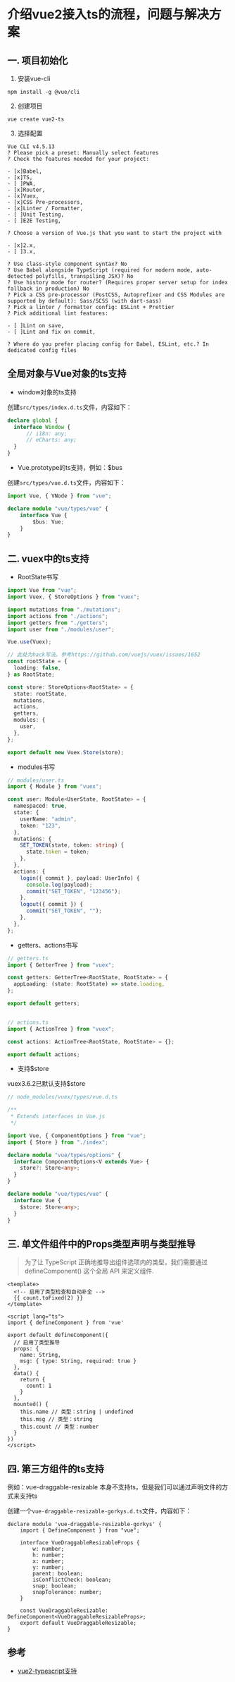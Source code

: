 # 介绍vue2接入ts的流程，问题与解决方案

## 一. 项目初始化

1. 安装vue-cli

```
npm install -g @vue/cli
```

2. 创建项目

```
vue create vue2-ts
```

3. 选择配置

```
Vue CLI v4.5.13
? Please pick a preset: Manually select features
? Check the features needed for your project: 

- [x]Babel,
- [x]TS,
- [ ]PWA,
- [x]Router,
- [x]Vuex,
- [x]CSS Pre-processors,
- [x]Linter / Formatter,
- [ ]Unit Testing,
- [ ]E2E Testing,

? Choose a version of Vue.js that you want to start the project with

- [x]2.x,
- [ ]3.x,

? Use class-style component syntax? No
? Use Babel alongside TypeScript (required for modern mode, auto-detected polyfills, transpiling JSX)? No
? Use history mode for router? (Requires proper server setup for index fallback in production) No
? Pick a CSS pre-processor (PostCSS, Autoprefixer and CSS Modules are supported by default): Sass/SCSS (with dart-sass)
? Pick a linter / formatter config: ESLint + Prettier
? Pick additional lint features: 

- [ ]Lint on save,
- [ ]Lint and fix on commit,

? Where do you prefer placing config for Babel, ESLint, etc.? In dedicated config files

```

## 全局对象与Vue对象的ts支持

- window对象的ts支持

创建`src/types/index.d.ts`文件，内容如下：
```ts
declare global {
  interface Window {
      // i18n: any;
      // eCharts: any;
  }
}
```

- Vue.prototype的ts支持，例如：$bus

创建`src/types/vue.d.ts`文件，内容如下：
```ts
import Vue, { VNode } from "vue";

declare module "vue/types/vue" {
    interface Vue {
        $bus: Vue;
    }
}
```

## 二. vuex中的ts支持

- RootState书写

```ts
import Vue from "vue";
import Vuex, { StoreOptions } from "vuex";

import mutations from "./mutations";
import actions from "./actions";
import getters from "./getters";
import user from "./modules/user";

Vue.use(Vuex);

// 此处为hack写法，参考https://github.com/vuejs/vuex/issues/1652
const rootState = {
  loading: false,
} as RootState;

const store: StoreOptions<RootState> = {
  state: rootState,
  mutations,
  actions,
  getters,
  modules: {
    user,
  },
};

export default new Vuex.Store(store);
```

- modules书写

```ts
// modules/user.ts
import { Module } from "vuex";

const user: Module<UserState, RootState> = {
  namespaced: true,
  state: {
    userName: "admin",
    token: "123",
  },
  mutations: {
    SET_TOKEN(state, token: string) {
      state.token = token;
    },
  },
  actions: {
    login({ commit }, payload: UserInfo) {
      console.log(payload);
      commit("SET_TOKEN", "123456");
    },
    logout({ commit }) {
      commit("SET_TOKEN", "");
    },
  },
};
```

- getters、actions书写

```ts
// getters.ts
import { GetterTree } from "vuex";

const getters: GetterTree<RootState, RootState> = {
  appLoading: (state: RootState) => state.loading,
};

export default getters;


// actions.ts
import { ActionTree } from "vuex";

const actions: ActionTree<RootState, RootState> = {};

export default actions;

```

- 支持$store

vuex3.6.2已默认支持$store
```ts
// node_modules/vuex/types/vue.d.ts

/**
 * Extends interfaces in Vue.js
 */

import Vue, { ComponentOptions } from "vue";
import { Store } from "./index";

declare module "vue/types/options" {
  interface ComponentOptions<V extends Vue> {
    store?: Store<any>;
  }
}

declare module "vue/types/vue" {
  interface Vue {
    $store: Store<any>;
  }
}
```

## 三. 单文件组件中的Props类型声明与类型推导

>为了让 TypeScript 正确地推导出组件选项内的类型，我们需要通过 defineComponent() 这个全局 API 来定义组件.

```
<template>
  <!-- 启用了类型检查和自动补全 -->
  {{ count.toFixed(2) }}
</template>

<script lang="ts">
import { defineComponent } from 'vue'

export default defineComponent({
  // 启用了类型推导
  props: {
    name: String,
    msg: { type: String, required: true }
  },
  data() {
    return {
      count: 1
    }
  },
  mounted() {
    this.name // 类型：string | undefined
    this.msg // 类型：string
    this.count // 类型：number
  }
})
</script>
```

## 四. 第三方组件的ts支持

例如：vue-draggable-resizable 本身不支持ts，但是我们可以通过声明文件的方式来支持ts

创建一个`vue-draggable-resizable-gorkys.d.ts`文件，内容如下：
```
declare module 'vue-draggable-resizable-gorkys' {
    import { DefineComponent } from "vue";

    interface VueDraggableResizableProps {
        w: number;
        h: number;
        x: number;
        y: number;
        parent: boolean;
        isConflictCheck: boolean;
        snap: boolean;
        snapTolerance: number;
    }

    const VueDraggableResizable: DefineComponent<VueDraggableResizableProps>;
    export default VueDraggableResizable;
}
```

## 参考

- [vue2-typescript支持](https://v2.cn.vuejs.org/v2/guide/typescript.html)
